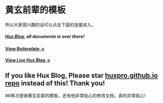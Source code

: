 # 黄玄前辈的模板
所以大家感兴趣的话可以点击下面的连接进入。

#####  [Hux Blog](https://github.com/Huxpro/huxpro.github.io), all documents is over there!

#### [View Boilerplate &rarr;](http://huangxuan.me/huxblog-boilerplate/)

#### [View Live Hux Blog &rarr;](http://huangxuan.me)

## If you like Hux Blog, Please star [huxpro.github.io repo](https://github.com/Huxpro/huxpro.github.io) instead of this! Thank you!

##再次感谢黄玄前辈的模板，还有他非常贴心的修改文档，真的非常贴心!

